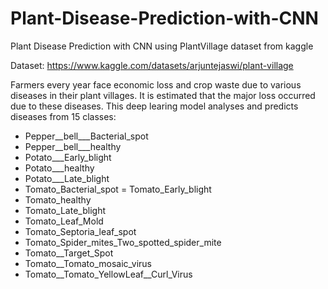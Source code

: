 # Plant-Disease-Prediction-with-CNN
Plant Disease Prediction with CNN using PlantVillage dataset from kaggle

Dataset: https://www.kaggle.com/datasets/arjuntejaswi/plant-village

Farmers every year face economic loss and crop waste due to various diseases in their plant villages. It is estimated that the major loss occurred due to these diseases. This deep learing model analyses and predicts diseases from 15 classes:

- Pepper__bell___Bacterial_spot
- Pepper__bell___healthy
- Potato___Early_blight
- Potato___healthy
- Potato___Late_blight
- Tomato_Bacterial_spot
= Tomato_Early_blight
- Tomato_healthy
- Tomato_Late_blight
- Tomato_Leaf_Mold
- Tomato_Septoria_leaf_spot
- Tomato_Spider_mites_Two_spotted_spider_mite
- Tomato__Target_Spot
- Tomato__Tomato_mosaic_virus
- Tomato__Tomato_YellowLeaf__Curl_Virus

